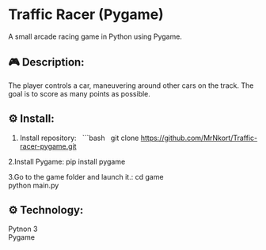 # Traffic Racer (Pygame)

A small arcade racing game in Python using Pygame.

## 🎮 Description:

The player controls a car, maneuvering around other cars on the track. The goal is to score as many points as possible.

## ⚙️ Install:

1. Install repository:
   ```bash
   git clone https://github.com/MrNkort/Traffic-racer-pygame.git

2.Install Pygame:
pip install pygame

3.Go to the game folder and launch it.:
cd game \
python main.py

## ⚙️ Technology:
Pytnon 3 \
Pygame
